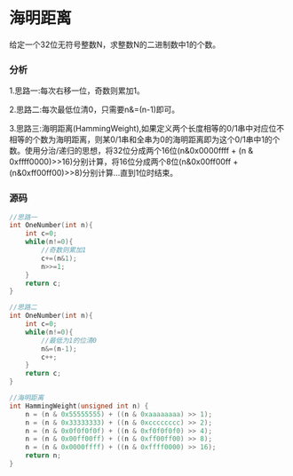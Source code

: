 # 海明距离


给定一个32位无符号整数N，求整数N的二进制数中1的个数。

### 分析

1.思路一:每次右移一位，奇数则累加1。

2.思路二:每次最低位清0，只需要n&=(n-1)即可。

3.思路三:海明距离(HammingWeight),如果定义两个长度相等的0/1串中对应位不相等的个数为海明距离，则某0/1串和全串为0的海明距离即为这个0/1串中1的个数。使用分治/递归的思想，将32位分成两个16位(n&0x0000ffff + (n & 0xffff0000)>>16)分别计算，将16位分成两个8位(n&0x00ff00ff + (n&0xff00ff00)>>8)分别计算...直到1位时结束。

### 源码

```cpp
//思路一
int OneNumber(int n){
    int c=0;
    while(n!=0){
        //奇数则累加1
        c+=(n&1);
        n>>=1;
    }
    return c;
}
```

```cpp
//思路二
int OneNumber(int n){
    int c=0;
    while(n!=0){
        //最低为1的位清0
        n&=(n-1);
        c++;
    }
    return c;
}
```

```cpp
//海明距离
int HammingWeight(unsigned int n) {
    n = (n & 0x55555555) + ((n & 0xaaaaaaaa) >> 1);
    n = (n & 0x33333333) + ((n & 0xcccccccc) >> 2);
    n = (n & 0x0f0f0f0f) + ((n & 0xf0f0f0f0) >> 4);
    n = (n & 0x00ff00ff) + ((n & 0xff00ff00) >> 8);
    n = (n & 0x0000ffff) + ((n & 0xffff0000) >> 16);
    return n;
}
```